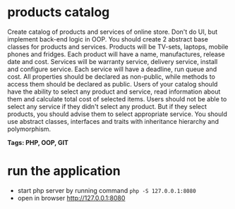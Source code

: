 # products catalog
Create catalog of products and services of online store.
Don't do UI, but implement back-end logic in OOP. You should create 2 abstract base classes for products and services. Products will be TV-sets, laptops, mobile phones and fridges. Each product will have a name, manufactures, release date and cost. Services will be warranty service, delivery service, install and configure service. Each service will have a deadline, run queue and cost. All properties should be declared as non-public, while methods to access them should be declared as public. Users of your catalog should have the ability to select any product and service, read information about them  and calculate total cost of selected items. Users should not be able to select any service if they didn't select any product. But if they select products, you should advise them to select appropriate service.
You should use abstract classes, interfaces and traits with inheritance hierarchy and polymorphism.

**Tags:  PHP, OOP, GIT**

# run the application
* start php server by running command `php -S 127.0.0.1:8080`
* open in browser http://127.0.0.1:8080
